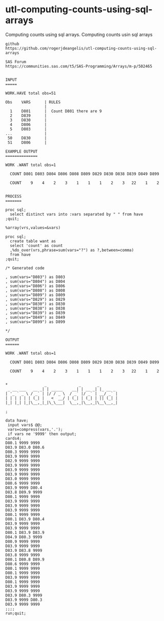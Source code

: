# utl-computing-counts-using-sql-arrays
Computing counts using sql arrays.
    Computing counts usin sql arrays

    github
    https://github.com/rogerjdeangelis/utl-computing-counts-using-sql-arrays

    SAS Forum
    https://communities.sas.com/t5/SAS-Programming/Arrays/m-p/502465


    INPUT
    =====

    WORK.HAVE total obs=51

    Obs    VARS      | RULES
                     |
      1    D801      |  Count D801 there are 9
      2    D839      |
      3    D830      |
      4    D806      |
      5    D803      |
    ...              |
     50    D830      |
     51    D806      |

    EXAMPLE OUTPUT
    ==============

    WORK .WANT total obs=1

      COUNT D801 D803 D804 D806 D808 D809 D829 D830 D838 D839 D849 D899

      COUNT    9    4    2    3    1    1    1    2    3   22    1    2


    PROCESS
    =======

    proc sql;
      select distinct vars into :vars separated by " " from have
    ;quit;

    %array(vrs,values=&vars)

    proc sql;
      create table want as
      select 'count' as count
      ,%do_over(vrs,phrase=sum(vars="?") as ?,between=comma)
      from have
    ;quit;

    /* Generated code

    , sum(vars="D803") as D803
    , sum(vars="D804") as D804
    , sum(vars="D806") as D806
    , sum(vars="D808") as D808
    , sum(vars="D809") as D809
    , sum(vars="D829") as D829
    , sum(vars="D830") as D830
    , sum(vars="D838") as D838
    , sum(vars="D839") as D839
    , sum(vars="D849") as D849
    , sum(vars="D899") as D899

    */

    OUTPUT
    ======

    WORK .WANT total obs=1

      COUNT D801 D803 D804 D806 D808 D809 D829 D830 D838 D839 D849 D899

      COUNT    9    4    2    3    1    1    1    2    3   22    1    2


    *                _              _       _
     _ __ ___   __ _| | _____    __| | __ _| |_ __ _
    | '_ ` _ \ / _` | |/ / _ \  / _` |/ _` | __/ _` |
    | | | | | | (_| |   <  __/ | (_| | (_| | || (_| |
    |_| |_| |_|\__,_|_|\_\___|  \__,_|\__,_|\__\__,_|

    ;

    data have;
     input vars$ @@;
     vars=compress(vars,'.');
     if vars ne '9999' then output;
    cards4;
    D80.1 9999 9999
    D83.9 D83.0 D80.6
    D80.3 9999 9999
    D83.9 9999 9999
    D82.9 9999 9999
    D83.9 9999 9999
    D83.9 9999 9999
    D83.9 9999 9999
    D83.0 9999 9999
    D80.6 9999 9999
    D83.9 9999 D80.4
    D83.8 D89.9 9999
    D80.1 9999 9999
    D83.9 9999 9999
    D83.9 9999 9999
    D83.9 9999 9999
    D80.1 9999 9999
    D80.1 D83.9 D80.4
    D83.9 9999 9999
    D83.9 9999 9999
    D80.1 D83.9 D83.9
    D84.9 D80.3 9999
    D80.9 9999 9999
    D83.9 9999 9999
    D83.9 D83.8 9999
    D83.8 9999 9999
    D80.1 D80.8 D89.9
    D80.6 9999 9999
    D80.1 9999 9999
    D80.1 9999 9999
    D83.9 9999 9999
    D80.1 9999 9999
    D83.9 9999 9999
    D83.9 9999 9999
    D83.9 D80.3 9999
    D83.9 9999 D80.3
    D83.9 9999 9999
    ;;;;
    run;quit;

